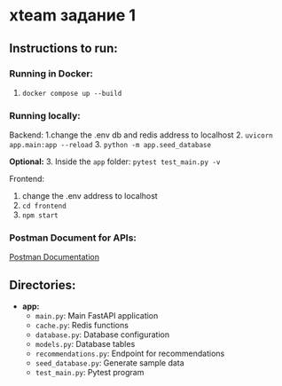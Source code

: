 # xteam задание 1

## Instructions to run:

### Running in Docker:
1. `docker compose up --build`

### Running locally:
Backend:
1.change the .env db and redis address to localhost
2. `uvicorn app.main:app --reload`
3. `python -m app.seed_database`
   
**Optional:**
3. Inside the `app` folder: `pytest test_main.py -v`

Frontend:
1. change the .env address to localhost
2. `cd frontend`
3. `npm start`
### Postman Document for APIs:
[Postman Documentation](https://documenter.getpostman.com/view/37281446/2sAYkAR3Bu)

## Directories:
- **app:**
  - `main.py`: Main FastAPI application
  - `cache.py`: Redis functions
  - `database.py`: Database configuration
  - `models.py`: Database tables
  - `recommendations.py`: Endpoint for recommendations
  - `seed_database.py`: Generate sample data
  - `test_main.py`: Pytest program
